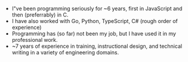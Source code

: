 - I"ve been programming seriously for ~6 years, first in JavaScript and then (preferrably) in C.
- I have also worked with Go, Python, TypeScript, C# (rough order of experience)
- Programming has (so far) not been my job, but I have used it in my professional work.
- ~7 years of experience in training, instructional design, and technical writing in a variety of engineering domains.
